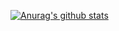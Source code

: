 [![Anurag's github stats](https://github-readme-stats.vercel.app/api?username=xiaohu409)](https://github.com/anuraghazra/github-readme-stats)
